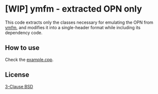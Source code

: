 # [WIP] ymfm - extracted OPN only

This code extracts only the classes necessary for emulating the OPN from [ymfm](./ymfm/), and modifies it into a single-header format while including its dependency code.
 
## How to use

Check the [example.cpp](./example.cpp).

## License

[3-Clause BSD](./LICENSE)
